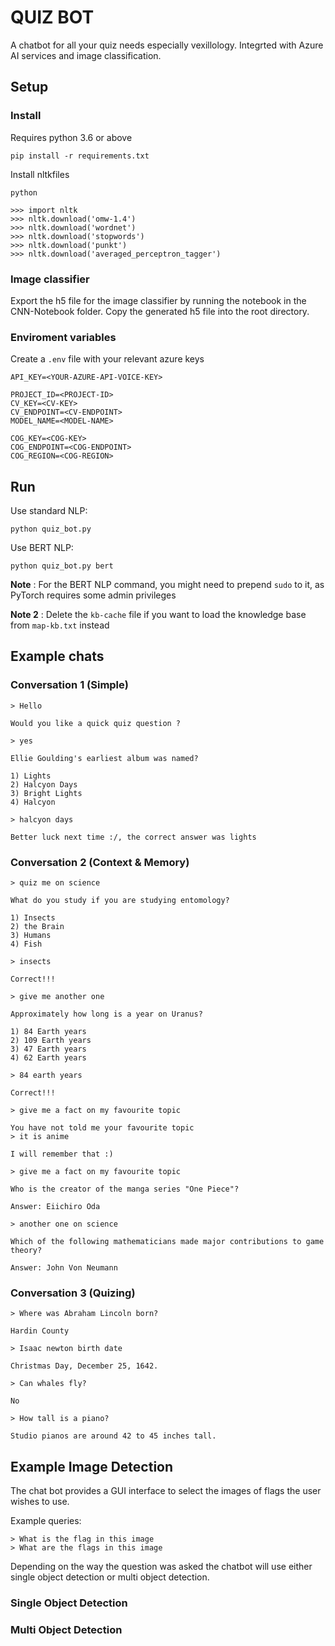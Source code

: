 # QUIZ BOT

A chatbot for all your quiz needs especially vexillology. Integrted with Azure AI services and image classification.

## Setup

### Install

Requires python 3.6 or above

    pip install -r requirements.txt

Install nltkfiles

    python

    >>> import nltk
    >>> nltk.download('omw-1.4')
    >>> nltk.download('wordnet')
    >>> nltk.download('stopwords')
    >>> nltk.download('punkt')
    >>> nltk.download('averaged_perceptron_tagger')

### Image classifier

Export the h5 file for the image classifier by running the notebook in the CNN-Notebook folder. Copy the generated h5 file into the root directory.

### Enviroment variables

Create a `.env` file with your relevant azure keys

    API_KEY=<YOUR-AZURE-API-VOICE-KEY>

    PROJECT_ID=<PROJECT-ID>
    CV_KEY=<CV-KEY>
    CV_ENDPOINT=<CV-ENDPOINT>
    MODEL_NAME=<MODEL-NAME>

    COG_KEY=<COG-KEY>
    COG_ENDPOINT=<COG-ENDPOINT>
    COG_REGION=<COG-REGION>

## Run

Use standard NLP:

    python quiz_bot.py

Use BERT NLP:

    python quiz_bot.py bert

**Note** : For the BERT NLP command, you might need to prepend `sudo` to it, as PyTorch requires some admin privileges 

**Note 2** : Delete the `kb-cache` file if you want to load the knowledge base from `map-kb.txt` instead

## Example chats

### Conversation 1 (Simple)

    > Hello

    Would you like a quick quiz question ?

    > yes

    Ellie Goulding's earliest album was named?

    1) Lights
    2) Halcyon Days
    3) Bright Lights
    4) Halcyon

    > halcyon days

    Better luck next time :/, the correct answer was lights

### Conversation 2 (Context & Memory)

    > quiz me on science

    What do you study if you are studying entomology?

    1) Insects
    2) the Brain
    3) Humans
    4) Fish

    > insects

    Correct!!!

    > give me another one

    Approximately how long is a year on Uranus?

    1) 84 Earth years
    2) 109 Earth years
    3) 47 Earth years
    4) 62 Earth years

    > 84 earth years

    Correct!!!

    > give me a fact on my favourite topic

    You have not told me your favourite topic
    > it is anime

    I will remember that :)

    > give me a fact on my favourite topic

    Who is the creator of the manga series "One Piece"?

    Answer: Eiichiro Oda

    > another one on science

    Which of the following mathematicians made major contributions to game theory?

    Answer: John Von Neumann

### Conversation 3 (Quizing)

    > Where was Abraham Lincoln born?    
    
    Hardin County
    
    > Isaac newton birth date
    
    Christmas Day, December 25, 1642.
    
    > Can whales fly?
    
    No
    
    > How tall is a piano?
    
    Studio pianos are around 42 to 45 inches tall.

## Example Image Detection

The chat bot provides a GUI interface to select the images of flags the user wishes to use.

Example queries:

    > What is the flag in this image 
    > What are the flags in this image

Depending on the way the question was asked the chatbot will use either single object detection or multi object detection. 

### Single Object Detection

### Multi Object Detection
